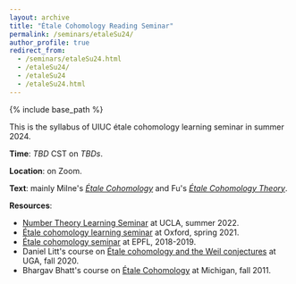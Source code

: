 ```yaml
---
layout: archive
title: "Étale Cohomology Reading Seminar"
permalink: /seminars/etaleSu24/
author_profile: true
redirect_from:
  - /seminars/etaleSu24.html
  - /etaleSu24/
  - /etaleSu24
  - /etaleSu24.html
---
```

{% include base_path %}

This is the syllabus of UIUC étale cohomology learning seminar in summer 2024. 

**Time**: _TBD_ CST on _TBDs_. 

**Location**: on Zoom.

**Text**: mainly Milne's [_Étale Cohomology_](https://www.jstor.org/stable/j.ctt1bpmbk1) and Fu's [_Étale Cohomology Theory_](https://www.worldscientific.com/worldscibooks/10.1142/9569). 

**Resources**: 
* [Number Theory Learning Seminar](https://www.math.ucla.edu/~jaswenberg/ntlearning/ntlearning22X.html) at UCLA, summer 2022.
* [Étale cohomology learning seminar](https://users.ox.ac.uk/~quee4127/etale/etale_cohomology.html) at Oxford, spring 2021.
* [Étale cohomology seminar](https://sma.epfl.ch/~mornev/etale.html) at EPFL, 2018-2019.
* Daniel Litt's course on [Étale cohomology and the Weil conjectures](https://www.daniellitt.com/tale-cohomology) at UGA, fall 2020.
* Bhargav Bhatt's course on [Étale Cohomology](https://www.math.ias.edu/~bhatt/teaching/mat731fall2011/index.html) at Michigan, fall 2011. 
